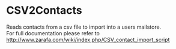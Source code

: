CSV2Contacts
=====
Reads contacts from a csv file to import into a users mailstore.  
For full documentation please refer to http://www.zarafa.com/wiki/index.php/CSV_contact_import_script

